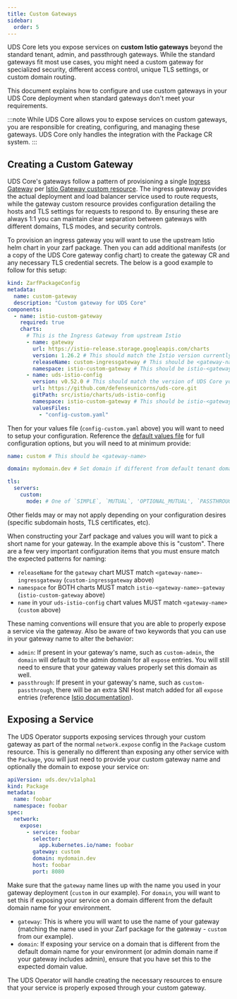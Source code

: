 ```yaml
---
title: Custom Gateways
sidebar:
  order: 5
---
```


UDS Core lets you expose services on **custom Istio gateways** beyond the standard tenant, admin, and passthrough gateways. While the standard gateways fit most use cases, you might need a custom gateway for specialized security, different access control, unique TLS settings, or custom domain routing.

This document explains how to configure and use custom gateways in your UDS Core deployment when standard gateways don't meet your requirements.

:::note
While UDS Core allows you to expose services on custom gateways, you are responsible for creating, configuring, and managing these gateways. UDS Core only handles the integration with the Package CR system.
:::

## Creating a Custom Gateway

UDS Core's gateways follow a pattern of provisioning a single [Ingress Gateway](https://github.com/istio/istio/tree/master/manifests/charts/gateway) per [Istio Gateway custom resource](https://istio.io/latest/docs/reference/config/networking/gateway/). The ingress gateway provides the actual deployment and load balancer service used to route requests, while the gateway custom resource provides configuration detailing the hosts and TLS settings for requests to respond to. By ensuring these are always 1:1 you can maintain clear separation between gateways with different domains, TLS modes, and security controls.

To provision an ingress gateway you will want to use the upstream Istio helm chart in your zarf package. Then you can add additional manifests (or a copy of the UDS Core gateway config chart) to create the gateway CR and any necessary TLS credential secrets. The below is a good example to follow for this setup:
```yaml
kind: ZarfPackageConfig
metadata:
  name: custom-gateway
  description: "Custom gateway for UDS Core"
components:
  - name: istio-custom-gateway
    required: true
    charts:
      # This is the Ingress Gateway from upstream Istio
      - name: gateway
        url: https://istio-release.storage.googleapis.com/charts
        version: 1.26.2 # This should match the Istio version currently in UDS Core
        releaseName: custom-ingressgateway # This should be <gateway-name>-ingressgateway
        namespace: istio-custom-gateway # This should be istio-<gateway-name>-gateway
      - name: uds-istio-config
        version: v0.52.0 # This should match the version of UDS Core you are deploying
        url: https://github.com/defenseunicorns/uds-core.git
        gitPath: src/istio/charts/uds-istio-config
        namespace: istio-custom-gateway # This should be istio-<gateway-name>-gateway
        valuesFiles:
          - "config-custom.yaml"
```

Then for your values file (`config-custom.yaml` above) you will want to need to setup your configuration. Reference the [default values file](https://github.com/defenseunicorns/uds-core/blob/main/src/istio/charts/uds-istio-config/values.yaml) for full configuration options, but you will need to at minimum provide:
```yaml
name: custom # This should be <gateway-name>

domain: mydomain.dev # Set domain if different from default tenant domain for this gateway

tls:
  servers:
    custom:
      mode: # One of `SIMPLE`, `MUTUAL`, 'OPTIONAL_MUTUAL', `PASSTHROUGH`
```

Other fields may or may not apply depending on your configuration desires (specific subdomain hosts, TLS certificates, etc).

When constructing your Zarf package and values you will want to pick a short name for your gateway. In the example above this is "custom". There are a few very important configuration items that you must ensure match the expected patterns for naming:
- `releaseName` for the `gateway` chart MUST match `<gateway-name>-ingressgateway` (`custom-ingressgateway` above)
- `namespace` for BOTH charts MUST match `istio-<gateway-name>-gateway` (`istio-custom-gateway` above)
- `name` in your `uds-istio-config` chart values MUST match `<gateway-name>` (`custom` above)

These naming conventions will ensure that you are able to properly expose a service via the gateway. Also be aware of two keywords that you can use in your gateway name to alter the behavior:
- `admin`: If present in your gateway's name, such as `custom-admin`, the `domain` will default to the admin domain for all `expose` entries. You will still need to ensure that your gateway values properly set this domain as well.
- `passthrough`: If present in your gateway's name, such as `custom-passthrough`, there will be an extra SNI Host match added for all `expose` entries (reference [Istio documentation](https://istio.io/latest/docs/reference/config/networking/virtual-service/#TLSRoute)).

## Exposing a Service

The UDS Operator supports exposing services through your custom gateway as part of the normal `network.expose` config in the `Package` custom resource. This is generally no different than exposing any other service with the `Package`, you will just need to provide your custom gateway name and optionally the domain to expose your service on:

```yaml
apiVersion: uds.dev/v1alpha1
kind: Package
metadata:
  name: foobar
  namespace: foobar
spec:
  network:
    expose:
      - service: foobar
        selector:
          app.kubernetes.io/name: foobar
        gateway: custom
        domain: mydomain.dev
        host: foobar
        port: 8080
```

Make sure that the `gateway` name lines up with the name you used in your gateway deployment (`custom` in our example). For `domain`, you will want to set this if exposing your service on a domain different from the default domain name for your environment.

- `gateway`: This is where you will want to use the name of your gateway (matching the name used in your Zarf package for the gateway - `custom` from our example).
- `domain`: If exposing your service on a domain that is different from the default domain name for your environment (or admin domain name if your gateway includes admin), ensure that you have set this to the expected domain value.

The UDS Operator will handle creating the necessary resources to ensure that your service is properly exposed through your custom gateway.
